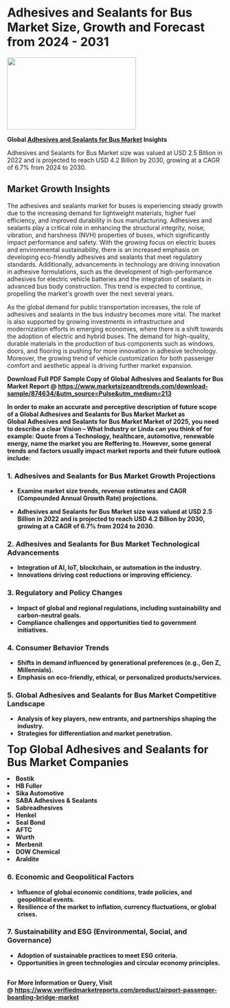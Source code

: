 <H1>Adhesives and Sealants for Bus Market Size, Growth and Forecast from 2024 - 2031</H1><img class="aligncenter size-medium wp-image-584254" src="https://thirdeyenews.in/wp-content/uploads/2024/09/Global-Market-Research-300x168.jpeg" alt="" width="300" height="168" /><p><strong>Global&nbsp;<a href="https://www.marketsizeandtrends.com/download-sample/874634/&amp;utm_source=Pulse&amp;utm_medium=213">Adhesives and Sealants for Bus Market</a> Insights</strong></p><p>Adhesives and Sealants for Bus Market size was valued at USD 2.5 Billion in 2022 and is projected to reach USD 4.2 Billion by 2030, growing at a CAGR of 6.7% from 2024 to 2030.</p><p><h2>Market Growth Insights</h2> <p>The adhesives and sealants market for buses is experiencing steady growth due to the increasing demand for lightweight materials, higher fuel efficiency, and improved durability in bus manufacturing. Adhesives and sealants play a critical role in enhancing the structural integrity, noise, vibration, and harshness (NVH) properties of buses, which significantly impact performance and safety. With the growing focus on electric buses and environmental sustainability, there is an increased emphasis on developing eco-friendly adhesives and sealants that meet regulatory standards. Additionally, advancements in technology are driving innovation in adhesive formulations, such as the development of high-performance adhesives for electric vehicle batteries and the integration of sealants in advanced bus body construction. This trend is expected to continue, propelling the market's growth over the next several years.</p> <p><strong></strong></p> <p>As the global demand for public transportation increases, the role of adhesives and sealants in the bus industry becomes more vital. The market is also supported by growing investments in infrastructure and modernization efforts in emerging economies, where there is a shift towards the adoption of electric and hybrid buses. The demand for high-quality, durable materials in the production of bus components such as windows, doors, and flooring is pushing for more innovation in adhesive technology. Moreover, the growing trend of vehicle customization for both passenger comfort and aesthetic appeal is driving further market expansion.</p> <p><strong></p><p><span class=""><strong>Download Full PDF Sample Copy of Global Adhesives and Sealants for Bus Market Report</strong> @ <a href="https://www.marketsizeandtrends.com/download-sample/874634/&amp;utm_source=Pulse&amp;utm_medium=213" target="_blank">https://www.marketsizeandtrends.com/download-sample/874634/&amp;utm_source=Pulse&amp;utm_medium=213</a></span></p><p>In order to make an accurate and perceptive description of future scope of a Global&nbsp;Adhesives and Sealants for Bus Market Market as Global&nbsp;Adhesives and Sealants for Bus Market Market of 2025, you need to describe a clear Vision &ndash; What Industry or Linda can you think of for example: Quote from a Technology, healthcare, automotive, renewable energy, name the market you are Reffering to. However, some general trends and factors usually impact market reports and their future outlook include:</p><h3>1.&nbsp;<strong>Adhesives and Sealants for Bus Market Growth Projections</strong></h3><ul><li>Examine market size trends, revenue estimates and CAGR (Compounded Annual Growth Rate) projections.</li><li><p>Adhesives and Sealants for Bus Market size was valued at USD 2.5 Billion in 2022 and is projected to reach USD 4.2 Billion by 2030, growing at a CAGR of 6.7% from 2024 to 2030.</p></li></ul><h3>2.&nbsp;<strong>Adhesives and Sealants for Bus Market Technological Advancements</strong></h3><ul><li>Integration of AI, IoT, blockchain, or automation in the industry.</li><li>Innovations driving cost reductions or improving efficiency.</li></ul><h3>3.&nbsp;<strong>Regulatory and Policy Changes</strong></h3><ul><li>Impact of global and regional regulations, including sustainability and carbon-neutral goals.</li><li>Compliance challenges and opportunities tied to government initiatives.</li></ul><h3>4.&nbsp;<strong>Consumer Behavior Trends</strong></h3><ul><li>Shifts in demand influenced by generational preferences (e.g., Gen Z, Millennials).</li><li>Emphasis on eco-friendly, ethical, or personalized products/services.</li></ul><h3>5.&nbsp;<strong>Global Adhesives and Sealants for Bus Market Competitive Landscape</strong></h3><ul><li>Analysis of key players, new entrants, and partnerships shaping the industry.</li><li>Strategies for differentiation and market penetration.</li></ul><p data-pm-slice="1 1 []"><span style="color: inherit; font-family: inherit; font-size: 25px;">Top Global Adhesives and Sealants for Bus Market Companies</span></p><div class="" data-test-id=""><p><li>Bostik</li><li> HB Fuller</li><li> Sika Automotive</li><li> SABA Adhesives & Sealants</li><li> Sabreadhesives</li><li> Henkel</li><li> Seal Bond</li><li> AFTC</li><li> Wurth</li><li> Merbenit</li><li> DOW Chemical</li><li> Araldite</li></p></div><h3>6.&nbsp;<strong>Economic and Geopolitical Factors</strong></h3><ul><li>Influence of global economic conditions, trade policies, and geopolitical events.</li><li>Resilience of the market to inflation, currency fluctuations, or global crises.</li></ul><h3>7.&nbsp;<strong>Sustainability and ESG (Environmental, Social, and Governance)</strong></h3><ul><li>Adoption of sustainable practices to meet ESG criteria.</li><li>Opportunities in green technologies and circular economy principles.</li></ul><h2><strong style="font-size: 14px;">For More Information or Query, Visit @&nbsp;</strong><a style="background-color: #ffffff; font-size: 14px;" href="https://www.marketsizeandtrends.com/report/adhesives-and-sealants-for-bus-market/" target="_blank">https://www.verifiedmarketreports.com/product/airport-passenger-boarding-bridge-market</a></h2>
